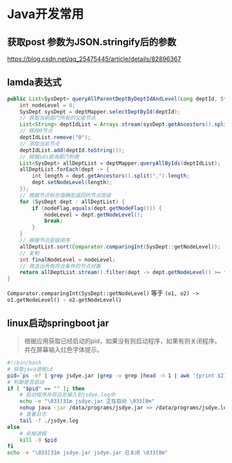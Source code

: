 # Java开发常用

## 获取post 参数为JSON.stringify后的参数

https://blog.csdn.net/qq_25475445/article/details/82896367

## lamda表达式

```java
public List<SysDept> queryAllParentDeptByDeptIdAndLevel(Long deptId, String nodeFlag) {
    int nodeLevel = 0;
    SysDept sysDept = deptMapper.selectDeptById(deptId);
    // 获取当前部门所有的父级节点
    List<String> deptIdList = Arrays.stream(sysDept.getAncestors().split(",")).collect(Collectors.toList());
    // 移除0节点
    deptIdList.remove("0");
    // 添加当前节点
    deptIdList.add(deptId.toString());
    // 根据ids查询部门列表
    List<SysDept> allDeptList = deptMapper.queryAllByIds(deptIdList);
    allDeptList.forEach(dept -> {
        int length = dept.getAncestors().split(",").length;
        dept.setNodeLevel(length);
    });
    // 根据节点标志值确定返回的节点层级
    for (SysDept dept : allDeptList) {
        if (nodeFlag.equals(dept.getNodeFlag())) {
            nodeLevel = dept.getNodeLevel();
            break;
        }
    }
    // 根据节点层级排序
    allDeptList.sort(Comparator.comparingInt(SysDept::getNodeLevel));
    // 复制
    int finalNodeLevel = nodeLevel;
    // 筛选出所有符合条件的节点对象
    return allDeptList.stream().filter(dept -> dept.getNodeLevel() >= finalNodeLevel).collect(Collectors.toList());
}
```

`Comparator.comparingInt(SysDept::getNodeLevel)` 等于 `(o1, o2) -> o1.getNodeLevel() - o2.getNodeLevel()`

## linux启动springboot jar

> 根据应用获取已经启动的pid，如果没有则启动程序，如果有则关闭程序。并在屏幕输入红色字体提示。

```bash
#!/bin/bash
# 获取java进程id
pid=`ps -ef | grep jsdye.jar |grep -v grep |head -n 1 | awk '{print $2}'`;
# 判断是否启动
if [ "$pid" == "" ]; then
	# 启动程序并将日志输入到jsdye.log中
	echo -e "\033[31m jsdye.jar 正在启动 \033[0m"
	nohup java -jar /data/programs/jsdye.jar >> /data/programs/jsdye.log 2>&1 &
	# 查看日志
	tail -f ./jsdye.log
else
	# 杀掉进程
	kill -9 $pid
fi
echo -e "\033[31m jsdye.jar jsdye.jar 已关闭 \033[0m"

```

